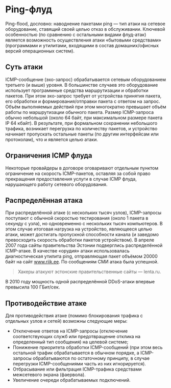 # Ping-флуд 
Ping-flood, дословно: наводнение пакетами ping — тип атаки на сетевое оборудование, ставящий своей целью отказ в обслуживании. Ключевой особенностью (по сравнению с остальными видами флуд-атак) является возможность осуществления атаки «бытовыми средствами» (программами и утилитами, входящими в состав домашних/офисных версий операционных систем).

## Суть атаки 
ICMP-сообщение (эхо-запрос) обрабатывается сетевым оборудованием третьего (и выше) уровня. В большинстве случаев это оборудование использует программные средства маршрутизации и обработки пакетов. При этом эхо-запрос требует от устройства принятия пакета, его обработки и формирования/отправки пакета с ответом на запрос. Объём выполняемых действий при этом многократно превышает объём работы по маршрутизации обычного пакета. Размер ICMP-запроса обычно небольшой (около 64 байт, при максимальном размере пакета IP 64 кбайт). В результате, при формальном сохранении небольшого трафика, возникает перегрузка по количеству пакетов, и устройство начинает пропускать остальные пакеты (по другим интерфейсам или протоколам), что и является целью атаки. 

## Ограничения ICMP флуда 
Некоторые провайдеры в договоре оговаривают отдельным пунктом ограничение на скорость ICMP-пакетов, оставляя за собой право прекращения предоставления услуги в случае ICMP флуда, нарушающего работу сетевого оборудования. 

## Распределённая атака 

При распределённой атаке (с нескольких тысяч узлов), ICMP-запросы поступают с обычной скоростью тестирования (около 1 пакета в секунду с узла), но одновременно с нескольких тысяч компьютеров. В этом случае итоговая нагрузка на устройство, являющееся целью атаки, может достигать пропускной способности канала (и заведомо превосходить скорость обработки пакетов устройством). 
В апреле 2007 года сайты правительства Эстонии подверглись распределённой ICMP-атаке. В качестве «орудия» атаки использовалась диагностическая утилита ping, отправляющая пакет объёмом 20000 байт на сайт www.riik.ee. По сообщениям СМИ атака была успешной.
> Хакеры атакуют эстонские правительственные сайты — lenta.ru.

В 2010 году мощность одной распределённой DDoS-атаки впервые превысила 100 ГБит/сек. 

## Противодействие атаке 
Для противодействия атаке (помимо блокирования трафика с отдельных узлов и сетей) возможны следующие меры: 
 - Отключение ответов на ICMP-запросы (отключение соответствующих служб или предотвращение отклика на определенный тип сообщения) на целевой системе; 
 - Понижение приоритета обработки ICMP-сообщений (при этом весь остальной трафик обрабатывается в обычном порядке, а ICMP-запросы обрабатываются по остаточному принципу, в случае перегрузки ICMP-сообщениями часть из них игнорируется). 
 - Отбрасывание или фильтрация ICMP-трафика средствами межсетевого экрана (фаервола). 
 - Увеличение очереди обрабатываемых подключений.

